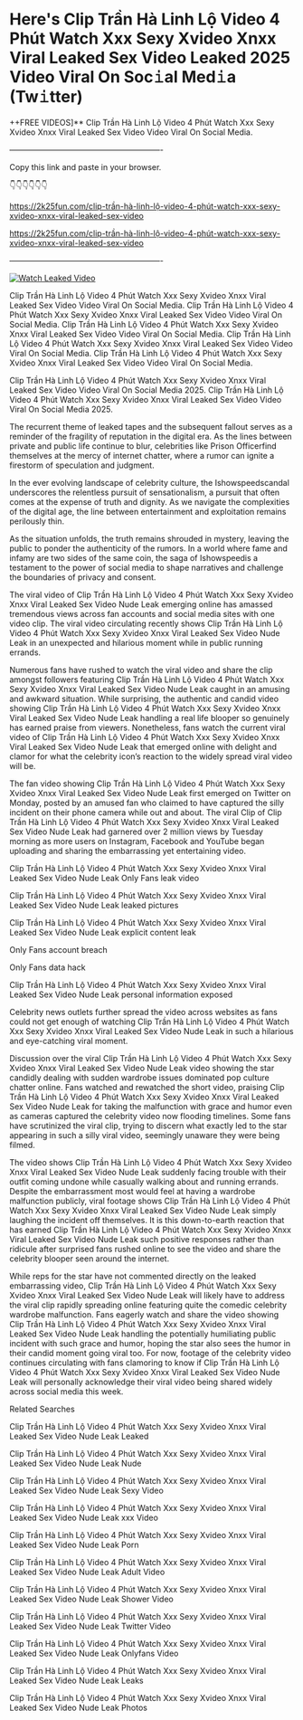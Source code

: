 # Here's Clip Trần Hà Linh Lộ Video 4 Phút Watch Xxx Sexy Xvideo Xnxx Viral Leaked Sex Video Leaked 2025 Video Viral On Soc𝚒al Med𝚒a (Tw𝚒tter)

++FREE VIDEOS]** Clip Trần Hà Linh Lộ Video 4 Phút Watch Xxx Sexy Xvideo Xnxx Viral Leaked Sex Video Video Viral On Social Media.

———————————————————-

Copy this link and paste in your browser.

👇👇👇👇👇👇

https://2k25fun.com/clip-trần-hà-linh-lộ-video-4-phút-watch-xxx-sexy-xvideo-xnxx-viral-leaked-sex-video

https://2k25fun.com/clip-trần-hà-linh-lộ-video-4-phút-watch-xxx-sexy-xvideo-xnxx-viral-leaked-sex-video

———————————————————-

[![Watch Leaked Video](https://miro.medium.com/v2/resize:fit:828/format:webp/1*cilzJN44JGOrTw9NJCrNHA.gif "Watch Leaked Video")](https://2k25fun.com/clip-trần-hà-linh-lộ-video-4-phút-watch-xxx-sexy-xvideo-xnxx-viral-leaked-sex-video)

Clip Trần Hà Linh Lộ Video 4 Phút Watch Xxx Sexy Xvideo Xnxx Viral Leaked Sex Video Video Viral On Social Media. Clip Trần Hà Linh Lộ Video 4 Phút Watch Xxx Sexy Xvideo Xnxx Viral Leaked Sex Video Video Viral On Social Media. Clip Trần Hà Linh Lộ Video 4 Phút Watch Xxx Sexy Xvideo Xnxx Viral Leaked Sex Video Video Viral On Social Media. Clip Trần Hà Linh Lộ Video 4 Phút Watch Xxx Sexy Xvideo Xnxx Viral Leaked Sex Video Video Viral On Social Media. Clip Trần Hà Linh Lộ Video 4 Phút Watch Xxx Sexy Xvideo Xnxx Viral Leaked Sex Video Video Viral On Social Media.

Clip Trần Hà Linh Lộ Video 4 Phút Watch Xxx Sexy Xvideo Xnxx Viral Leaked Sex Video Video Viral On Social Media 2025. Clip Trần Hà Linh Lộ Video 4 Phút Watch Xxx Sexy Xvideo Xnxx Viral Leaked Sex Video Video Viral On Social Media 2025.

The recurrent theme of leaked tapes and the subsequent fallout serves as a reminder of the fragility of reputation in the digital era. As the lines between private and public life continue to blur, celebrities like Prison Officerfind themselves at the mercy of internet chatter, where a rumor can ignite a firestorm of speculation and judgment.

In the ever evolving landscape of celebrity culture, the Ishowspeedscandal underscores the relentless pursuit of sensationalism, a pursuit that often comes at the expense of truth and dignity. As we navigate the complexities of the digital age, the line between entertainment and exploitation remains perilously thin.

As the situation unfolds, the truth remains shrouded in mystery, leaving the public to ponder the authenticity of the rumors. In a world where fame and infamy are two sides of the same coin, the saga of Ishowspeedis a testament to the power of social media to shape narratives and challenge the boundaries of privacy and consent.

The viral video of Clip Trần Hà Linh Lộ Video 4 Phút Watch Xxx Sexy Xvideo Xnxx Viral Leaked Sex Video Nude Leak emerging online has amassed tremendous views across fan accounts and social media sites with one video clip. The viral video circulating recently shows Clip Trần Hà Linh Lộ Video 4 Phút Watch Xxx Sexy Xvideo Xnxx Viral Leaked Sex Video Nude Leak in an unexpected and hilarious moment while in public running errands.

Numerous fans have rushed to watch the viral video and share the clip amongst followers featuring Clip Trần Hà Linh Lộ Video 4 Phút Watch Xxx Sexy Xvideo Xnxx Viral Leaked Sex Video Nude Leak caught in an amusing and awkward situation. While surprising, the authentic and candid video showing Clip Trần Hà Linh Lộ Video 4 Phút Watch Xxx Sexy Xvideo Xnxx Viral Leaked Sex Video Nude Leak handling a real life blooper so genuinely has earned praise from viewers. Nonetheless, fans watch the current viral video of Clip Trần Hà Linh Lộ Video 4 Phút Watch Xxx Sexy Xvideo Xnxx Viral Leaked Sex Video Nude Leak that emerged online with delight and clamor for what the celebrity icon’s reaction to the widely spread viral video will be.

The fan video showing Clip Trần Hà Linh Lộ Video 4 Phút Watch Xxx Sexy Xvideo Xnxx Viral Leaked Sex Video Nude Leak first emerged on Twitter on Monday, posted by an amused fan who claimed to have captured the silly incident on their phone camera while out and about. The viral Clip of Clip Trần Hà Linh Lộ Video 4 Phút Watch Xxx Sexy Xvideo Xnxx Viral Leaked Sex Video Nude Leak had garnered over 2 million views by Tuesday morning as more users on Instagram, Facebook and YouTube began uploading and sharing the embarrassing yet entertaining video.

Clip Trần Hà Linh Lộ Video 4 Phút Watch Xxx Sexy Xvideo Xnxx Viral Leaked Sex Video Nude Leak Only Fans leak video

Clip Trần Hà Linh Lộ Video 4 Phút Watch Xxx Sexy Xvideo Xnxx Viral Leaked Sex Video Nude Leak leaked pictures

Clip Trần Hà Linh Lộ Video 4 Phút Watch Xxx Sexy Xvideo Xnxx Viral Leaked Sex Video Nude Leak explicit content leak

Only Fans account breach

Only Fans data hack

Clip Trần Hà Linh Lộ Video 4 Phút Watch Xxx Sexy Xvideo Xnxx Viral Leaked Sex Video Nude Leak personal information exposed

Celebrity news outlets further spread the video across websites as fans could not get enough of watching Clip Trần Hà Linh Lộ Video 4 Phút Watch Xxx Sexy Xvideo Xnxx Viral Leaked Sex Video Nude Leak in such a hilarious and eye-catching viral moment.

Discussion over the viral Clip Trần Hà Linh Lộ Video 4 Phút Watch Xxx Sexy Xvideo Xnxx Viral Leaked Sex Video Nude Leak video showing the star candidly dealing with sudden wardrobe issues dominated pop culture chatter online. Fans watched and rewatched the short video, praising Clip Trần Hà Linh Lộ Video 4 Phút Watch Xxx Sexy Xvideo Xnxx Viral Leaked Sex Video Nude Leak for taking the malfunction with grace and humor even as cameras captured the celebrity video now flooding timelines. Some fans have scrutinized the viral clip, trying to discern what exactly led to the star appearing in such a silly viral video, seemingly unaware they were being filmed.

The video shows Clip Trần Hà Linh Lộ Video 4 Phút Watch Xxx Sexy Xvideo Xnxx Viral Leaked Sex Video Nude Leak suddenly facing trouble with their outfit coming undone while casually walking about and running errands. Despite the embarrassment most would feel at having a wardrobe malfunction publicly, viral footage shows Clip Trần Hà Linh Lộ Video 4 Phút Watch Xxx Sexy Xvideo Xnxx Viral Leaked Sex Video Nude Leak simply laughing the incident off themselves. It is this down-to-earth reaction that has earned Clip Trần Hà Linh Lộ Video 4 Phút Watch Xxx Sexy Xvideo Xnxx Viral Leaked Sex Video Nude Leak such positive responses rather than ridicule after surprised fans rushed online to see the video and share the celebrity blooper seen around the internet.

While reps for the star have not commented directly on the leaked embarrassing video, Clip Trần Hà Linh Lộ Video 4 Phút Watch Xxx Sexy Xvideo Xnxx Viral Leaked Sex Video Nude Leak will likely have to address the viral clip rapidly spreading online featuring quite the comedic celebrity wardrobe malfunction. Fans eagerly watch and share the video showing Clip Trần Hà Linh Lộ Video 4 Phút Watch Xxx Sexy Xvideo Xnxx Viral Leaked Sex Video Nude Leak handling the potentially humiliating public incident with such grace and humor, hoping the star also sees the humor in their candid moment going viral too. For now, footage of the celebrity video continues circulating with fans clamoring to know if Clip Trần Hà Linh Lộ Video 4 Phút Watch Xxx Sexy Xvideo Xnxx Viral Leaked Sex Video Nude Leak will personally acknowledge their viral video being shared widely across social media this week.

Related Searches

Clip Trần Hà Linh Lộ Video 4 Phút Watch Xxx Sexy Xvideo Xnxx Viral Leaked Sex Video Nude Leak Leaked

Clip Trần Hà Linh Lộ Video 4 Phút Watch Xxx Sexy Xvideo Xnxx Viral Leaked Sex Video Nude Leak Nude

Clip Trần Hà Linh Lộ Video 4 Phút Watch Xxx Sexy Xvideo Xnxx Viral Leaked Sex Video Nude Leak Sexy Video

Clip Trần Hà Linh Lộ Video 4 Phút Watch Xxx Sexy Xvideo Xnxx Viral Leaked Sex Video Nude Leak xxx Video

Clip Trần Hà Linh Lộ Video 4 Phút Watch Xxx Sexy Xvideo Xnxx Viral Leaked Sex Video Nude Leak Porn

Clip Trần Hà Linh Lộ Video 4 Phút Watch Xxx Sexy Xvideo Xnxx Viral Leaked Sex Video Nude Leak Adult Video

Clip Trần Hà Linh Lộ Video 4 Phút Watch Xxx Sexy Xvideo Xnxx Viral Leaked Sex Video Nude Leak Shower Video

Clip Trần Hà Linh Lộ Video 4 Phút Watch Xxx Sexy Xvideo Xnxx Viral Leaked Sex Video Nude Leak Twitter Video

Clip Trần Hà Linh Lộ Video 4 Phút Watch Xxx Sexy Xvideo Xnxx Viral Leaked Sex Video Nude Leak Onlyfans Video

Clip Trần Hà Linh Lộ Video 4 Phút Watch Xxx Sexy Xvideo Xnxx Viral Leaked Sex Video Nude Leak Leaks

Clip Trần Hà Linh Lộ Video 4 Phút Watch Xxx Sexy Xvideo Xnxx Viral Leaked Sex Video Nude Leak Photos